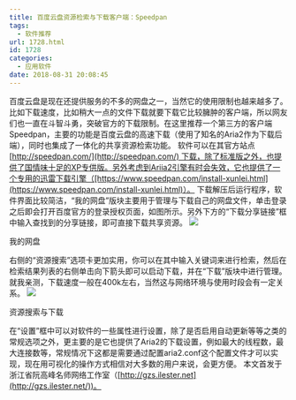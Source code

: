 ```yaml
---
title: 百度云盘资源检索与下载客户端：Speedpan
tags:
  - 软件推荐
url: 1728.html
id: 1728
categories:
  - 应用软件
date: 2018-08-31 20:08:45
---
```


百度云盘是现在还提供服务的不多的网盘之一，当然它的使用限制也越来越多了。比如下载速度，比如稍大一点的文件下载就要下载它比较臃肿的客户端，所以网友们也一直在斗智斗勇，突破官方的下载限制。在这里推荐一个第三方的客户端Speedpan，主要的功能是百度云盘的高速下载（使用了知名的Aria2作为下载后端），同时也集成了一体化的共享资源检索功能。 软件可以在其官方站点[http://speedpan.com/](http://speedpan.com/) 下载，除了标准版之外，也提供了国情味十足的XP专供版。另外考虑到Ariia2引擎有时会失效，它也提供了一个专用的迅雷下载引擎（[https://www.speedpan.com/install-xunlei.html](https://www.speedpan.com/install-xunlei.html)）。 下载解压后运行程序，软件界面比较简洁，“我的网盘”版块主要用于管理与下载自己的网盘文件，单击登录之后即会打开百度官方的登录授权页面，如图所示。另外下方的“下载分享链接”框中输入查找到的分享链接，即可直接下载共享资源。 ![](https://upload-images.jianshu.io/upload_images/32597-2a9c8dfd8a6827bf.png?imageMogr2/auto-orient/strip%7CimageView2/2/w/1000/format/webp)

我的网盘

右侧的“资源搜索”选项卡更加实用，你可以在其中输入关键词来进行检索，然后在检索结果列表的右侧单击向下箭头即可以启动下载，并在“下载”版块中进行管理。就我亲测，下载速度一般在400k左右，当然这与网络环境与使用时段会有一定关系。 ![](//upload-images.jianshu.io/upload_images/32597-b367f0ad31e78464.png)

资源搜索与下载

在“设置”框中可以对软件的一些属性进行设置，除了是否启用自动更新等等之类的常规选项之外，更主要的是它也提供了Aria2的下载设置，例如最大的线程数，最大连接数等，常规情况下这都是需要通过配置aria2.conf这个配置文件才可以实现，现在用可视化的操作方式相信对大多数的用户来说，会更方便。 本文首发于浙江省阮高峰名师网络工作室（[http://gzs.ilester.net](http://gzs.ilester.net/))。